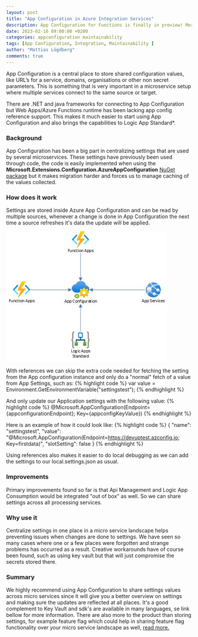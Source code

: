 ```yaml
---
layout: post
title: "App Configuration in Azure Integration Services"
description: App Configuration for Functions is finally in preview! More flexibility and easier usage is now on the horizon.  | This post explains an overview of how a setup could look like and how it works.
date: 2023-02-16 09:00:00 +0200
categories: appconfiguration maintainability
tags: [App Configuration, Integration, Maintainability ]
author: "Mattias Lögdberg"
comments: true
---
```


App Configuration is a central place to store shared configuration values, like URL’s for a service, domains, organisations or other non secret parameters. This is something that is very important in a microservice setup where multiple services connect to the same source or target.

There are .NET and java frameworks for connecting to App Configuration but Web Apps/Azure Functions runtime has been lacking app config reference support. This makes it much easier to start using App Configuration and also brings the capabilities to Logic App Standard*.

### Background
App Configuration has been a big part in centralizing settings that are used by several microservices. These settings have previously been used through code, the code is easily implemented when using the **Microsoft.Extensions.Configuration.AzureAppConfiguration** [NuGet package](https://www.nuget.org/packages/Microsoft.Extensions.Configuration.AzureAppConfiguration/) but it makes migration harder and forces us to manage caching of the values collected.

### How does it work
Settings are stored inside Azure App Configuration and can be read by multiple sources, whenever a change is done in App Configuration the next time a source refreshes it's data the update will be applied. 

![App Configuration Overview](/assets/images/2023/february/appconfigoverview.jpg)

With references we can skip the extra code needed for fetching the setting from the App configuration instance and only do a "normal" fetch of a value from App Settings, such as: 
{% highlight code %}
var value = Environment.GetEnvironmentVariable("settingstest");
{% endhighlight %}

And only update our Application settings with the following value:
{% highlight code %}
@Microsoft.AppConfiguration(Endpoint={appconfigurationEndpoint}; Key={appconfigKeyValue})
{% endhighlight %}

Here is an example of how it could look like:
{% highlight code %}
{
    "name": "settingstest",
    "value": "@Microsoft.AppConfiguration(Endpoint=https://devuptest.azconfig.io; Key=firstdata)​",
    "slotSetting": false
}
{% endhighlight %}

Using references also makes it easier to do local debugging  as we can add the settings to our local.settings.json as usual. 


### Improvements
Primary improvements found so far is that Api Management and Logic App Consumption would be integrated "out of box" as well. So we can share settings across all processing services.

### Why use it
Centralize settings in one place in a micro service landscape helps preventing issues when changes are done to settings. We have seen so many cases where one or a few places were forgotten and strange problems has occurred as a result. Creative workarounds have of course been found, such as using key vault but that will just compromise the secrets stored there.

### Summary
We highly recommend using App Configuration to share settings values across micro services since it will give you a better overview on settings and making sure the updates are reflected at all places. It's a good complement to Key Vault and sdk's are available in many languages, se link bellow for more information. There are also more to the product than storing settings, for example feature flag which could help in sharing feature flag functionality over your micro service landscape as well, [read more.](https://learn.microsoft.com/en-us/azure/azure-app-configuration/overview)
